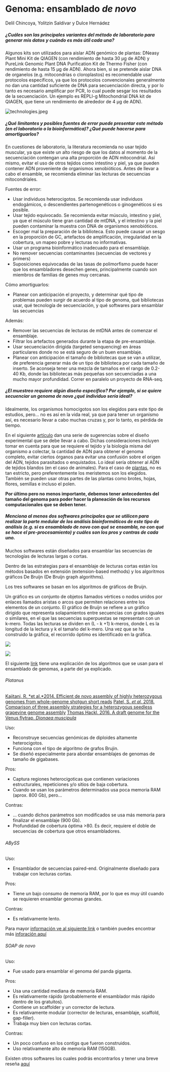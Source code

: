 
# Genoma: ensamblado _de novo_
Delil Chincoya, Yolitzin Saldívar y Dulce Hernádez


##### ¿Cuáles son las principales variantes del método de laboratorio para generar mis datos y cuándo es más útil cada una?

Algunos kits son utilizados para aislar ADN genómico de plantas: DNeasy Plant Mini Kit de QIAGEN (con rendimiento de hasta 30 μg de ADN) y PureLink Genomic Plant DNA Purification Kit de Thermo Fisher (con rendimiento de hasta 15 μg de ADN). Ahora bien, si se pretende aislar DNA de organelos (e.g. mitocondrias o cloroplastos) es recomendable usar protocolos específicos, ya que los protocolos convencionales generalmente no dan una cantidad suficiente de DNA para secuenciación directa, y por lo tanto es necesario amplificar por PCR, lo cual puede sesgar los resultados de la secuenciación.     Un ejemplo es REPLI-g Mitochondrial DNA kit de QIAGEN, que tiene un rendimiento de alrededor de 4 μg de ADN).

![technologies.jpeg](https://raw.githubusercontent.com/DelilChincoya/Tareas_Curso_BioinfinvRepro/master/technologies.jpeg)



##### ¿Qué limitantes y posibles fuentes de error puede presentar este método (en el laboratorio o la bioinformática)? ¿Qué puede hacerse para amortiguarlos?

En cuestiones de laboratorio, la literatura recomienda no usar tejido muscular, ya que existe un alto riesgo de que los datos al momento de la secuenciación contengan una alta proporción de ADN mitocondrial. Así mismo, evitar el uso de otros tejidos como intestino y piel, ya que pueden contener  ADN proveniente de organismos xenobióticos. Antes de llevar a cabo el ensamble, se recomienda eliminar las lecturas de secuencias mitocondriales.

Fuentes de error: 
- Usar individuos heterocigotos. Se recomienda usar individuos endogámicos, o descendientes partenogenéticos o ginogenéticos si es posible.
- Usar tejido equivocado. Se recomienda evitar músculo, intestino y piel, ya que el músculo tiene gran cantidad de mtDNA, y el intestino y la piel pueden contaminar la muestra con DNA de organismos xenobióticos.
- Escoger mal la preparación de la biblioteca. Esto puede causar un sesgo en la proporción de GC, artefactos de amplificación, irregularidad en la cobertura, un mapeo pobre y lecturas no informativas.
- Usar un programa bioinformático inadecuado para el ensamblaje. 
- No remover secuencias contaminantes (secuencias de vectores y primers)
- Suposiciones equivocadas de las tasas de polimorfismo puede hacer que los ensambladores desechen genes, principalmente cuando son miembros de familias de genes muy cercanas.

Cómo amortiguarlos:

- Planear con anticipación el proyecto, y determinar qué tipo de problemas pueden surgir de acuerdo al tipo de genoma, qué bibliotecas usar, qué tecnología de secuenciación, y qué softwares para ensamblar las secuencias

Además:
- Remover las secuencias de lecturas de mtDNA antes de comenzar el ensamblaje.
- Filtrar los artefactos generados durante la etapa de pre-ensamblaje.
- Usar secuenciación dirigida (targeted senquencing) en áreas particulares donde no se está seguro de un buen ensamblaje.
- Planear con anticipación el tamaño de bibliotecas que se van a utilizar, de preferencia generar más de un tipo de biblioteca por cada tamaño de inserto. Se aconseja tener una mezcla de tamaños en el rango de 0.2-40 Kb, donde las bibliotecas más pequeñas son secuenciadas a una mucho mayor profundidad. Correr en paralelo un proyecto de RNA-seq.



##### ¿El muestreo requiere algún diseño específico? Por ejemplo, si se quiere secuenciar un genoma *de novo* ¿qué individuo sería ideal?

Idealmente, los organismos homocigotos son los elegidos para este tipo de estudios, pero… no es así en la vida real, ya que para tener un organismo así, es necesario llevar a cabo muchas cruzas y, por lo tanto, es pérdida de tiempo.

En el siguiente [artículo](https://www.ncbi.nlm.nih.gov/pmc/articles/PMC3626508/pdf/2047-217X-1-8.pdf) dan una serie de sugerencias sobre el diseño experimental que se debe llevar a cabo. Dichas consideraciones incluyen tomar en cuenta para que se requiere el tejido y la biología misma del organismo a colectar, la cantidad de ADN para obtener el genoma completo, evitar ciertos órganos para evitar una confusión sobre el origen del ADN, tejidos parasitados o enquistados. Lo ideal sería obtener al ADN de tejidos blandos (en el caso de animales). Para el caso de [plantas](https://www.researchgate.net/post/Which_part_of_the_plant_is_most_preferred_for_DNA_isolation), no es tan estricto, pero preferentemente los meristemos son los elegidos. También se pueden usar otras partes de las plantas como brotes, hojas, flores, semillas e incluso el polen.

**Por último pero no menos importante, debemos tener antecedentes del tamaño del genoma para poder hacer la planeación de los recursos computacionales que se deben tener.**

##### Menciona al menos dos softwares principales que se utilicen para realizar la parte medular de los análisis bioinformáticos de este tipo de análisis (e.g. si es ensamblado *de novo* con qué se ensambla, no con qué se hace el pre-procesamiento) y cuáles son los pros y contras de cada uno. 

Muchos softwares están diseñados para ensamblar las secuencias de tecnologías de lecturas largas o cortas.

Dentro de las estrategias para el ensamblaje de lecturas cortas están los métodos basados en extensión (extension-based methods) y los algoritmos gráficos De Bruijn (De Bruijn graph algorithms).

Los tres softwares se basan en los algoritmos de gráficos de Bruijn.

Un gráfico es un conjunto de objetos llamados vértices o nodos unidos por enlaces llamados aristas o arcos que permiten relaciones entre los elementos de un conjunto. El gráfico de Bruijn se refiere a un gráfico dirigido que representa solapamientos entre secuencias con grados iguales o similares, en el que las secuencias superpuestas se representan con un k-mero. Todas las lecturas se dividen  en (L - k +1) k-meros, donde L es la longitud de la lectura y k el tamaño del k-mero. Una vez que se ha construido la gráfica, el recorrido óptimo es identificado en la gráfica.

![](https://raw.githubusercontent.com/DelilChincoya/Tareas_Curso_BioinfinvRepro/master/Imagen%201.jpg)

![](https://raw.githubusercontent.com/DelilChincoya/Tareas_Curso_BioinfinvRepro/master/Imagen%202.jpg)

El siguiente [link](http://vis.usal.es/rodrigo/documentos/bioinfo/muii/sesiones/4-ensamblado.pdf) tiene una explicación de los algoritmos que se usan para el ensamblado de genomas, a parte del ya explicado. 

###### Platanus
[Kajitani, R. *et al.*2014. Efficient de novo assembly of highly heterozygous genomes from whole-genome shotgun short reads](https://www.ncbi.nlm.nih.gov/pmc/articles/PMC4120091/pdf/1384.pdf)
[Patel, S. *et al.* 2018. Comparison of three assembly strategies for a heterozygous seedless grapevine genome assembly](https://bmcgenomics.biomedcentral.com/track/pdf/10.1186/s12864-018-4434-2?site=bmcgenomics.biomedcentral.com)
[Thomas Hackl. 2016. A draft genome for the Venus flytrap, *Dionaea muscipula*](https://d-nb.info/1111888663/34)

Uso:
- Reconstruye secuencias genómicas de diploides altamente heterocigotos.
- Funciona con el tipo de algoritmo de grafos Brujin.
- Se diseñó especialmente para abordar ensamblajes de genomas de tamaño de gigabases.

Pros:
- Captura regiones heterocigoticas que contienen variaciones estructurales, repeticiones y/o sitios de baja cobertura.
- Cuando se usan los parámetros determinados usa poca memoria RAM (aprox. 800 Gb), pero... 

Contras:
- … cuando dichos parámetros son modificados se usa más memoria para finalizar el ensamblaje (900 Gb).
- Profundidad de cobertura óptima >80. Es decir, requiere el doble de secuencias de cobertura que otros ensambladores.

###### ABySS

Uso:
- Ensamblador de secuencias paired-end. Originalmente diseñado para trabajar con lecturas cortas. 

Pros: 
- Tiene un bajo consumo de memoria RAM, por lo que es muy útil cuando se requieren ensamblar genomas grandes.

Contras: 
- Es relativamente lento.


Para mayor [información ve al siguiente link](http://www.bcgsc.ca/platform/bioinfo/software/abyss) o también puedes encontrar más [inforación aquí](http://www.ehu.eus/sgi/software-de-calculo/abyss)

###### SOAP de novo
Uso:
- Fue usado para ensamblar el genoma del panda giganta.

Pros:
- Usa una cantidad mediana de memoria RAM.
- Es relativamente rápido (probablemente el ensamblador más rápido dentro de los gratuitos).
- Contiene un  scaffolder y un corrector de lectura.
- Es relativamente modular (corrector de lecturas, ensamblaje, scaffold, gap-filler).
- Trabaja muy bien con lecturas cortas.

Contras:
- Un poco confuso en los contigs que fueron construidos.
- Uso relativamente alto de memoria RAM (150GB).

Existen otros softwares los cuales podrás encontrarlos y tener una breve reseña <a href="https://en.wikibooks.org/wiki/Next_Generation_Sequencing_(NGS)/De_novo_assembly>">aquí</a>





